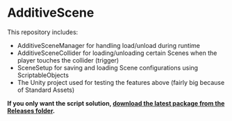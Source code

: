 # AdditiveScene

This repository includes:
* AdditiveSceneManager for handling load/unload during runtime
* AdditiveSceneCollider for loading/unloading certain Scenes when the player touches the collider (trigger)
* SceneSetup for saving and loading Scene configurations using ScriptableObjects
* The Unity project used for testing the features above (fairly big because of Standard Assets)

**If you only want the script solution, [download the latest package from the Releases folder](https://github.com/sampaiodias/AdditiveScene/tree/master/Releases).**
